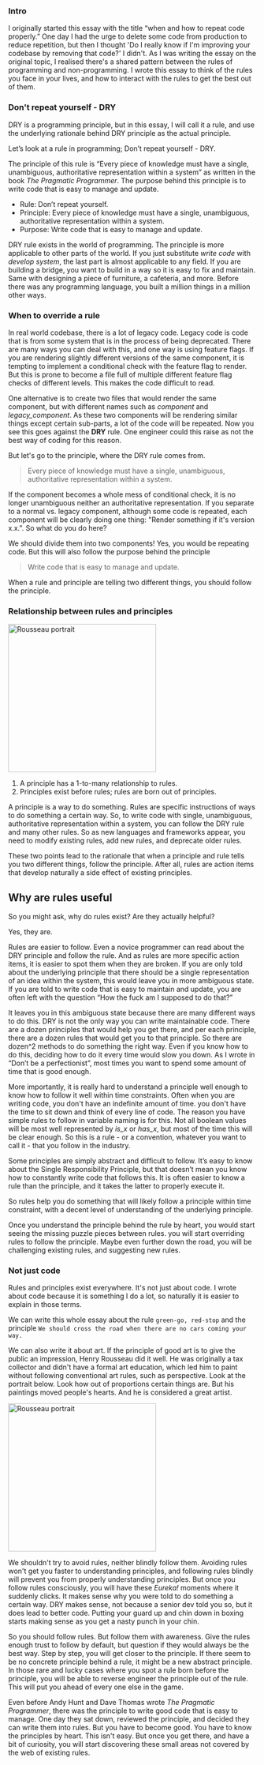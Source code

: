 ### Intro

I originally started this essay with the title “when and how to repeat code properly.” One day I had the urge to delete some code from production to reduce repetition, but then I thought 'Do I really know if I'm improving your codebase by removing that code?' I didn't. As I was writing the essay on the original topic, I realised there's a shared pattern between the rules of programming and non-programming. I wrote this essay to think of the rules you face in your lives, and how to interact with the rules to get the best out of them.
  

### Don't repeat yourself - DRY

DRY is a programming principle, but in this essay, I will call it a rule, and use the underlying rationale behind DRY principle as the actual principle.

Let’s look at a rule in programming; Don’t repeat yourself - DRY.

The principle of this rule is “Every piece of knowledge must have a single, unambiguous, authoritative representation within a system” as written in the book _The Pragmatic Programmer_. The purpose behind this principle is to write code that is easy to manage and update.

- Rule: Don’t repeat yourself.
- Principle: Every piece of knowledge must have a single, unambiguous, authoritative representation within a system.
- Purpose: Write code that is easy to manage and update.

DRY rule exists in the world of programming. The principle is more applicable to other parts of the world. If you just substitute *write code* with *develop system*, the last part is almost applicable to any field. If you are building a bridge, you want to build in a way so it is easy to fix and maintain. Same with designing a piece of furniture, a cafeteria, and more. Before there was any programming language, you built a million things in a million other ways.

### When to override a rule

In real world codebase, there is a lot of legacy code. Legacy code is code that is from some system that is in the process of being deprecated. There are many ways you can deal with this, and one way is using feature flags. If you are rendering slightly different versions of the same component, it is tempting to implement a conditional check with the feature flag to render. But this is prone to become a file full of multiple different feature flag checks of different levels. This makes the code difficult to read.

One alternative is to create two files that would render the same component, but with different names such as *component* and *legacy_component*. As these two components will be rendering similar things except certain sub-parts, a lot of the code will be repeated. Now you see this goes against the **DRY** rule. One engineer could this raise as not the best way of coding for this reason.

But let's go to the principle, where the DRY rule comes from. 
> Every piece of knowledge must have a single, unambiguous, authoritative representation within a system.

If the component becomes a whole mess of conditional check, it is no longer unambiguous neither an authoritative representation. If you separate to a normal vs. legacy component, although some code is repeated, each component will be clearly doing one thing: "Render something if it's version x.x.". So what do you do here?

We should divide them into two components! Yes, you would be repeating code.  But this will also follow the purpose behind the principle
> Write code that is easy to manage and update.

When a rule and principle are telling two different things, you should follow the principle.

### Relationship between rules and principles

<img src="https://res.cloudinary.com/dfmfevihi/image/upload/v1713130295/rules_diagram_vvqzb5.png" alt="Rousseau portrait" width="300">


1. A principle has a 1-to-many relationship to rules.
2. Principles exist before rules; rules are born out of principles.

A principle is a way to do something. Rules are specific instructions of ways to do something a certain way. So, to write code with single, unambiguous, authoritative representation within a system, you can follow the DRY rule and many other rules. So as new languages and frameworks appear, you need to modify existing rules, add new rules, and deprecate older rules.

These two points lead to the rationale that when a principle and rule tells you two different things, follow the principle. After all, rules are action items that develop naturally a side effect of existing principles.

## Why are rules useful

So you might ask, why do rules exist? Are they actually helpful?

Yes, they are.

Rules are easier to follow. Even a novice programmer can read about the DRY principle and follow the rule. And as rules are more specific action items, it is easier to spot them when they are broken. If you are only told about the underlying principle that there should be a single representation of an idea within the system, this would leave you in more ambiguous state. If you are told to write code that is easy to maintain and update, you are often left with the question “How the fuck am I supposed to do that?”

It leaves you in this ambiguous state because there are many different ways to do this. DRY is not the only way you can write maintainable code. There are a dozen principles that would help you get there, and per each principle, there are a dozen rules that would get you to that principle. So there are dozen^2 methods to do something the right way. Even if you know how to do this, deciding how to do it every time would slow you down. As I wrote in “Don’t be a perfectionist”, most times you want to spend some amount of time that is good enough.

More importantly, it is really hard to understand a principle well enough to know how to follow it well within time constraints. Often when you are writing code, you don't have an indefinite amount of time. you don't have the time to sit down and think of every line of code. The reason you have simple rules to follow in variable naming is for this. Not all boolean values will be most well represented by *is_x* or *has_x*, but most of the time this will be clear enough. So this is a rule - or a convention, whatever you want to call it - that you follow in the industry.

Some principles are simply abstract and difficult to follow. It’s easy to know about the Single Responsibility Principle, but that doesn’t mean you know how to constantly write code that follows this. It is often easier to know a rule than the principle, and it takes the latter to properly execute it.

So rules help you do something that will likely follow a principle within time constraint, with a decent level of understanding of the underlying principle.

Once you understand the principle behind the rule by heart, you would start seeing the missing puzzle pieces between rules. you will start overriding rules to follow the principle. Maybe even further down the road, you will be challenging existing rules, and suggesting new rules.


### Not just code

Rules and principles exist everywhere. It's not just about code. I wrote about code because it is something I do a lot, so naturally it is easier to explain in those terms.

We can write this whole essay about the rule `green-go, red-stop` and the principle `We should cross the road when there are no cars coming your way.`

We can also write it about art. If the principle of good art is to give the public an impression, Henry Rousseau did it well. He was originally a tax collector and didn't have a formal art education, which led him to paint without following conventional art rules, such as perspective.
Look at the portrait below. Look how out of proportions certain things are. But his paintings moved people's hearts. And he is considered a great artist.


<img src="https://res.cloudinary.com/dfmfevihi/image/upload/v1713130296/rousseau_j34ykl.jpg" alt="Rousseau portrait" width="300">



We shouldn't try to avoid rules, neither blindly follow them. Avoiding rules won't get you faster to understanding principles, and following rules blindly will prevent you from properly understanding principles. But once you follow rules consciously, you will have these *Eureka!* moments where it suddenly clicks. It makes sense why you were told to do something a certain way. DRY makes sense, not because a senior dev told you so, but it does lead to better code. Putting your guard up and chin down in boxing starts making sense as you get a nasty punch in your chin.

So you should follow rules. But follow them with awareness. Give the rules enough trust to follow by default, but question if they would always be the best way. Step by step, you will get closer to the principle. If there seem to be no concrete principle behind a rule, it might be a new abstract principle. In those rare and lucky cases where you spot a rule born before the principle, you will be able to reverse engineer the principle out of the rule. This will put you ahead of every one else in the game.

Even before Andy Hunt and Dave Thomas wrote *The Pragmatic Programmer*, there was the principle to write good code that is easy to manage. One day they sat down, reviewed the principle, and decided they can write them into rules. But you have to become good. You have to know the principles by heart. This isn't easy. But once you get there, and have a bit of curiosity, you will start discovering these small areas not covered by the web of existing rules.
